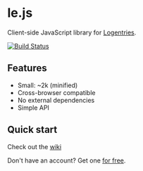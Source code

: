 le.js
=====

Client-side JavaScript library for [Logentries](http://www.logentries.com).

[![Build Status](https://travis-ci.org/logentries/le_js.png?branch=master)](https://travis-ci.org/logentries/le_js)

Features
--------

* Small: ~2k (minified)
* Cross-browser compatible
* No external dependencies
* Simple API

Quick start
-----------

Check out the [wiki](https://github.com/logentries/le_js/wiki)

Don't have an account? Get one [for free](https://logentries.com/quick-start/).
